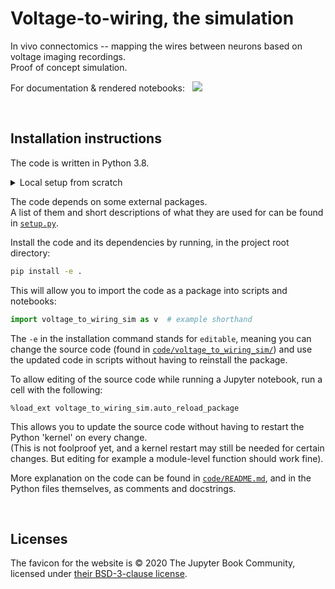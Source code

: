 # Voltage-to-wiring, the simulation

In vivo connectomics -- mapping the wires between neurons based on voltage imaging recordings.\
Proof of concept simulation.

For documentation & rendered notebooks: &nbsp; [![](https://img.shields.io/badge/%F0%9F%9A%80_open_website-green)](https://tfiers.github.io/voltage-to-wiring-sim)

<br>

## Installation instructions

The code is written in Python 3.8.
<details><summary>Local setup from scratch</summary>
To setup your local machine for running this project, I recommend the <a href="https://docs.conda.io/">conda</a> package manager,
specifically its small <a href="https://docs.conda.io/en/latest/miniconda.html">miniconda</a> installer.<br>
Installing conda will also install Python, and the `pip` Python package installer used below.<br>
If Python's version is not already at least 3.8 (checked with <code>python --version</code>),
upgrade using <code>conda update python</code>.<br>
Install the Jupyter notebook server using <code>conda install notebook</code>.  
After cloning this repository, follow the package installation instructions below.
Finally, you can run <code>python -m notebook</code>. This will open the Jupyter app locally, in your browser,
in which you can play with the notebooks, which run the simulation/analysis code and display the results.
</details>

The code depends on some external packages.\
A list of them and short descriptions of what they are used for can be found in [`setup.py`](setup.py).  

Install the code and its dependencies by running, in the project root directory:
```bash
pip install -e .
```
This will allow you to import the code as a package into scripts and notebooks:
```py
import voltage_to_wiring_sim as v  # example shorthand
```

The `-e` in the installation command stands for `editable`, meaning you can change the source code 
(found in [`code/voltage_to_wiring_sim/`](code/voltage_to_wiring_sim/)) 
and use the updated code in scripts without having to reinstall the package.

To allow editing of the source code while running a Jupyter notebook, run a cell with the following:
```ipython3
%load_ext voltage_to_wiring_sim.auto_reload_package
```
This allows you to update the source code without having to restart the Python 'kernel' on every change.\
(This is not foolproof yet, and a kernel restart may still be needed for certain changes.
But editing for example a module-level function should work fine).

More explanation on the code can be found in [`code/README.md`](code/README.md), and in the Python files themselves, as comments and docstrings.


<br>

## Licenses

The favicon for the website is © 2020 The Jupyter Book Community, 
licensed under [their BSD-3-clause license](https://github.com/executablebooks/jupyter-book/blob/master/LICENSE).
